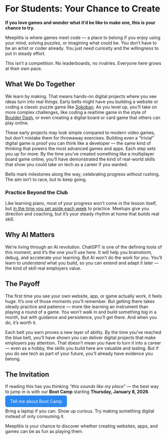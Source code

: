 # For Students: Your Chance to Create

**If you love games and wonder what it’d be like to make one, this is your chance to try.**

Meeplitis is where games meet code — a place to belong if you enjoy using your mind, solving puzzles, or imagining what could be. You don’t have to be an artist or coder already. You just need curiosity and the willingness to put in steady effort.

This isn’t a competition. No leaderboards, no rivalries. Everyone here grows at their own pace.

## What We Do Together

We learn by making. That means hands-on digital projects where you see ideas turn into real things. Early belts might have you building a website or coding a classic puzzle game like [Sokoban](https://mlanza.com/sokoban/). As you level up, you’ll take on more complex challenges, like coding a realtime game in the style of [Boulder Dash](https://mlanza.com/boulder-dash/), or even creating a digital board or card game that others can play online.

These early projects may look simple compared to modern video games, but don’t mistake them for throwaway exercises. Building even a “trivial” digital game is proof you can think like a developer — the same kind of thinking that powers the most advanced games and apps. Each step sets you up for more. By the time you’ve created something like a multiplayer board game online, you’ll have demonstrated the kind of real-world skills that show you could take on tech as a career if you wanted.

Belts mark milestones along the way, celebrating progress without rushing. The aim isn’t to race, but to keep going.

### Practice Beyond the Club

Like learning piano, most of your progress won’t come in the lesson itself, but [in the time you set aside each week](./growth.md) to practice. Meetups give you direction and coaching, but it’s your steady rhythm at home that builds real skill.

## Why AI Matters

We’re living through an AI revolution. ChatGPT is one of the defining tools of this moment, and it’s the one you’ll use here. It will help you brainstorm, debug, and accelerate your learning. But AI won’t do the work for you. You’ll learn to *understand* what you build, so you can extend and adapt it later — the kind of skill real employers value.

## The Payoff

The first time you see your own website, app, or game actually work, it feels huge. It’s one of those moments you’ll remember. But getting there takes steady practice and patience — more like learning an instrument than playing a round of a game. You won’t walk in and build something big in a month, but with guidance and persistence, you’ll get there. And when you do, it’s worth it.

Each belt you earn proves a new layer of ability. By the time you’ve reached the blue belt, you’ll have shown you can deliver digital projects that make employers pay attention. That doesn’t mean you have to turn it into a career — even as a hobby, the skills you build here are valuable and lasting. But if you do see tech as part of your future, you’ll already have evidence you belong.

## The Invitation

If reading this has you thinking *“this sounds like my place”* — the best way to jump in is with our **Boot Camp** starting **Thursday, January 8, 2026**.

<a href="./boot-camp.md"
   style="background: #2d89ef; color: white;padding: 10px 16px; border-radius: 6px;text-decoration:none;">
   Tell me about Boot Camp
</a>

Bring a laptop if you can. Show up curious. Try making something digital instead of only consuming it.

Meeplitis is your chance to discover whether creating websites, apps, and games can be as fun as playing them.

